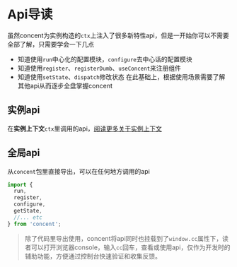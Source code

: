 # Api导读
虽然concent为实例构造的`ctx`上注入了很多新特性api，但是一开始你可以不需要全部了解，只需要学会一下几点
- 知道使用`run`中心化的配置模块，`configure`去中心话的配置模块
- 知道使用`register`、`registerDumb`、`useConcent`来注册组件
- 知道使用`setState`、`dispatch`修改状态
在此基础上，根据使用场景需要了解其他api从而逐步全盘掌握concent

## 实例api
在**实例上下文**`ctx`里调用的api，[阅读更多关于实例上下文](/guide//concept-ref-ctx)

## 全局api
从`concent`包里直接导出，可以在任何地方调用的api
```js
import {
  run,
  register,
  configure,
  getState,
  //... etc
} from 'concent';
```
> 除了代码里导出使用，concent将api同时也挂载到了`window.cc`属性下，读者可以打开浏览器console，输入`cc`回车，查看或使用api，仅作为开发时的辅助功能，方便通过控制台快速验证和收集反馈。
